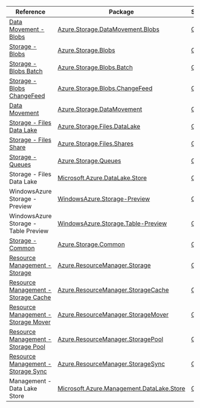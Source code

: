 | Reference | Package | Source |
|---|---|---|
|[Data Movement - Blobs](storage.datamovement.blobs-readme.md)|[Azure.Storage.DataMovement.Blobs](https://www.nuget.org/packages/Azure.Storage.DataMovement.Blobs)|[GitHub](https://github.com/Azure/azure-sdk-for-net/blob/main/sdk/storage/Azure.Storage.DataMovement.Blobs)|
|[Storage - Blobs](storage.blobs-readme.md)|[Azure.Storage.Blobs](https://www.nuget.org/packages/Azure.Storage.Blobs)|[GitHub](https://github.com/Azure/azure-sdk-for-net/blob/main/sdk/storage/Azure.Storage.Blobs)|
|[Storage - Blobs Batch](storage.blobs.batch-readme.md)|[Azure.Storage.Blobs.Batch](https://www.nuget.org/packages/Azure.Storage.Blobs.Batch)|[GitHub](https://github.com/Azure/azure-sdk-for-net/blob/main/sdk/storage/Azure.Storage.Blobs.Batch)|
|[Storage - Blobs ChangeFeed](storage.blobs.changefeed-readme.md)|[Azure.Storage.Blobs.ChangeFeed](https://www.nuget.org/packages/Azure.Storage.Blobs.ChangeFeed)|[GitHub](https://github.com/Azure/azure-sdk-for-net/blob/main/sdk/storage/Azure.Storage.Blobs.ChangeFeed)|
|[Data Movement](storage.datamovement-readme.md)|[Azure.Storage.DataMovement](https://www.nuget.org/packages/Azure.Storage.DataMovement)|[GitHub](https://github.com/Azure/azure-sdk-for-net/blob/main/sdk/storage/Azure.Storage.DataMovement)|
|[Storage - Files Data Lake](storage.files.datalake-readme.md)|[Azure.Storage.Files.DataLake](https://www.nuget.org/packages/Azure.Storage.Files.DataLake)|[GitHub](https://github.com/Azure/azure-sdk-for-net/blob/main/sdk/storage/Azure.Storage.Files.DataLake)|
|[Storage - Files Share](storage.files.shares-readme.md)|[Azure.Storage.Files.Shares](https://www.nuget.org/packages/Azure.Storage.Files.Shares)|[GitHub](https://github.com/Azure/azure-sdk-for-net/blob/main/sdk/storage/Azure.Storage.Files.Shares)|
|[Storage - Queues](storage.queues-readme.md)|[Azure.Storage.Queues](https://www.nuget.org/packages/Azure.Storage.Queues)|[GitHub](https://github.com/Azure/azure-sdk-for-net/blob/main/sdk/storage/Azure.Storage.Queues)|
|Storage - Files Data Lake|[Microsoft.Azure.DataLake.Store](https://www.nuget.org/packages/Microsoft.Azure.DataLake.Store)|[GitHub](https://github.com/Azure/azure-sdk-for-net)|
|WindowsAzure Storage - Preview|[WindowsAzure.Storage-Preview](https://www.nuget.org/packages/WindowsAzure.Storage-Preview)|[GitHub](https://github.com/Azure/azure-sdk-for-net)|
|WindowsAzure Storage - Table Preview|[WindowsAzure.Storage.Table-Preview](https://www.nuget.org/packages/WindowsAzure.Storage.Table-Preview)|[GitHub](https://github.com/Azure/azure-sdk-for-net)|
|[Storage - Common](storage.common-readme.md)|[Azure.Storage.Common](https://www.nuget.org/packages/Azure.Storage.Common)|[GitHub](https://github.com/Azure/azure-sdk-for-net/blob/main/sdk/storage/Azure.Storage.Common)|
|[Resource Management - Storage](resourcemanager.storage-readme.md)|[Azure.ResourceManager.Storage](https://www.nuget.org/packages/Azure.ResourceManager.Storage)|[GitHub](https://github.com/Azure/azure-sdk-for-net/blob/main/sdk/storage/Azure.ResourceManager.Storage)|
|[Resource Management - Storage Cache](resourcemanager.storagecache-readme.md)|[Azure.ResourceManager.StorageCache](https://www.nuget.org/packages/Azure.ResourceManager.StorageCache)|[GitHub](https://github.com/Azure/azure-sdk-for-net/blob/main/sdk/storagecache/Azure.ResourceManager.StorageCache)|
|[Resource Management - Storage Mover](resourcemanager.storagemover-readme.md)|[Azure.ResourceManager.StorageMover](https://www.nuget.org/packages/Azure.ResourceManager.StorageMover)|[GitHub](https://github.com/Azure/azure-sdk-for-net/blob/main/sdk/storagemover/Azure.ResourceManager.StorageMover)|
|[Resource Management - Storage Pool](resourcemanager.storagepool-readme.md)|[Azure.ResourceManager.StoragePool](https://www.nuget.org/packages/Azure.ResourceManager.StoragePool)|[GitHub](https://github.com/Azure/azure-sdk-for-net/blob/main/sdk/storagepool/Azure.ResourceManager.StoragePool)|
|[Resource Management - Storage Sync](resourcemanager.storagesync-readme.md)|[Azure.ResourceManager.StorageSync](https://www.nuget.org/packages/Azure.ResourceManager.StorageSync)|[GitHub](https://github.com/Azure/azure-sdk-for-net/blob/main/sdk/storagesync/Azure.ResourceManager.StorageSync)|
|Management - Data Lake Store|[Microsoft.Azure.Management.DataLake.Store](https://www.nuget.org/packages/Microsoft.Azure.Management.DataLake.Store)|[GitHub](https://github.com/Azure/azure-sdk-for-net)|
